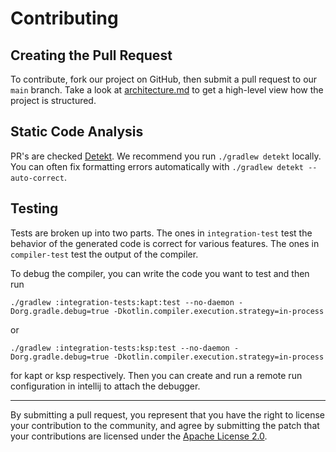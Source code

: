 # Contributing
 
## Creating the Pull Request

To contribute, fork our project on GitHub, then submit a pull request to our `main` branch. Take a look at
[architecture.md](docs/architecture.md) to get a high-level view how the project is structured.

## Static Code Analysis

PR's are checked [Detekt](https://github.com/detekt/detekt). We recommend you run `./gradlew detekt` locally. You can
often fix formatting errors automatically with `./gradlew detekt --auto-correct`.
 
## Testing

Tests are broken up into two parts. The ones in `integration-test` test the behavior of the generated code is correct
for various features. The ones in `compiler-test` test the output of the compiler.
 
To debug the compiler, you can write the code you want to test and then run
 ```
./gradlew :integration-tests:kapt:test --no-daemon -Dorg.gradle.debug=true -Dkotlin.compiler.execution.strategy=in-process
```
or
```
./gradlew :integration-tests:ksp:test --no-daemon -Dorg.gradle.debug=true -Dkotlin.compiler.execution.strategy=in-process
```
for kapt or ksp respectively. Then you can create and run a remote run configuration in intellij to attach the debugger.
 
 ---

By submitting a pull request, you represent that you have the right to license your contribution to the community, and
agree by submitting the patch that your contributions are licensed under the [Apache License 2.0](LICENSE).